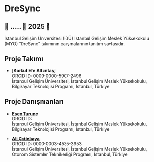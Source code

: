 # DreSync

## 🚀 ..... 🚀 2025 🚀

İstanbul Gelişim Üniversitesi (İGÜ) İstanbul Gelişim Meslek Yüksekokulu (MYO) "DreSync" takımının çalışmalarının tanıtım sayfasıdır.

## Proje Takımı 

- [**Korkut Efe Altuntaş**]  
  ORCID ID: 0009-0000-5907-2496   
  İstanbul Gelişim Üniversitesi, İstanbul Gelişim Meslek Yüksekokulu, Bilgisayar Teknolojisi Programı, İstanbul, Türkiye  

## Proje Danışmanları

- [**Esen Turunç**](https://github.com/esen-trnc)   
  ORCID ID:      
  İstanbul Gelişim Üniversitesi, İstanbul Gelişim Meslek Yüksekokulu, Bilgisayar Teknolojisi Programı, İstanbul, Türkiye

- [**Ali Çetinkaya**](https://github.com/acetinkaya)     
  ORCID ID: 0000-0003-4535-3953      
  İstanbul Gelişim Üniversitesi, İstanbul Gelişim Meslek Yüksekokulu, Otonom Sistemler Teknikerliği Programı, İstanbul, Türkiye
